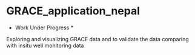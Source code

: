 # GRACE_application_nepal

* Work Under Progress *

Exploring and visualizing GRACE data and to validate the data comparing with insitu well monitoring data  

